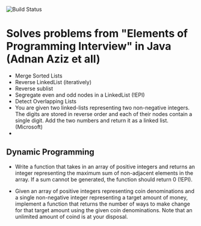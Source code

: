 ![Build Status](https://travis-ci.org/nawazish-github/elements-of-programming-interviews-java.svg?branch=master)

# Solves problems from "Elements of Programming Interview" in Java (Adnan Aziz et all)

- Merge Sorted Lists
- Reverse LinkedList (iteratively)
- Reverse sublist
- Segregate even and odd nodes in a LinkedList (!EPI)
- Detect Overlapping Lists
- You are given two linked-lists representing two non-negative integers. The digits are stored in reverse order and
  each of their nodes contain a single digit. Add the two numbers and return it as a linked list. (Microsoft)
- 

## Dynamic Programming

- Write a function that takes in an array of positive integers and returns an integer representing the maximum
sum of non-adjacent elements in the array. If a sum cannot be generated, the function should return 0 (!EPI).

- Given an array of positive integers representing coin denominations and a single non-negative integer representing
a target amount of money, implement a function that returns the number of ways to make change for that target
amount using the given coin denominations. Note that an unlimited amount of coind is at your disposal. 